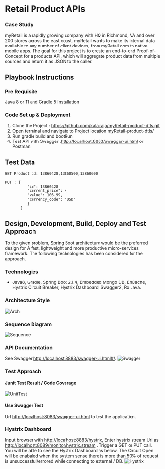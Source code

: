 # Retail Product APIs 
### Case Study
myRetail is a rapidly growing company with HQ in Richmond, VA and over 200 stores across the east coast. myRetail wants to make its internal data available to any number of client devices, from myRetail.com to native mobile apps. 
The goal for this project is to create an end-to-end Proof-of-Concept for a products API, which will aggregate product data from multiple sources and return it as JSON to the caller.
## Playbook Instructions
### Pre Requisite
Java 8 or 11 and Gradle 5 Installation

### Code Set up & Deployment
1. Clone the Project : https://github.com/kalairaja/myRetail-product-dtls.git
2. Open terminal and navigate to Project location myRetail-product-dtls/
3. Run gradle build and bootRun
4. Test API with Swagger :<http://localhost:8883/swagger-ui.html> or Postman

## Test Data
    GET Product id: 13860428,13860500,13860600

    PUT : {
              "id": 13860428
              "current_price": {
              "value": 106.99,
              "currency_code": "USD"
              }
           }

## Design, Development, Build, Deploy and Test Approach
To the given problem, Spring Boot architecture would be the preferred design for A fast, lightweight and more productive micro-services framework. The following technologies has been considered for the approach.
### Technologies
- Java8, Gradle, Spring Boot 2.1.4, Embedded Mongo DB, EhCache, Hystrix Circuit Breaker, Hystrix Dashboard, Swagger2, Rx Java.
### Architecture Style
![Arch](myRetail-product-dtls/src/main/resources/images/Arch_Style.PNG)
### Sequence Diagram
![Sequence](product-info/src/main/resources/images/Microservice-seq.PNG)
### API Documentation
See Swagger <http://localhost:8883/swagger-ui.html#/>.
![Swagger](myRetail-product-dtls/src/main/resources/images/swagger.PNG)

### Test Approach
#### Junit Test Result / Code Coverage
![UnitTest](myRetail-product-dtls/src/main/resources/images/UnitTestResult.PNG)

#### Use Swagger Test
Url <http://localhost:8083/swagger-ui.html> to test the application.

### Hystrix Dashboard
Input browser with <http://localhost:8883/hystrix>, Enter hystrix stream Url as <http://localhost:8089/monitor/hystrix.stream> .
Trigger a GET or PUT call. You will be able to see the Hystrix Dashboard as below. The Circuit Open will be enabaled when the system sense there is more than 50% of request is unsuccessful/errored while connecting to external / DB.
![Hystrix](myRetail-product-dtls/src/main/resources/images/Hystrix.PNG)
